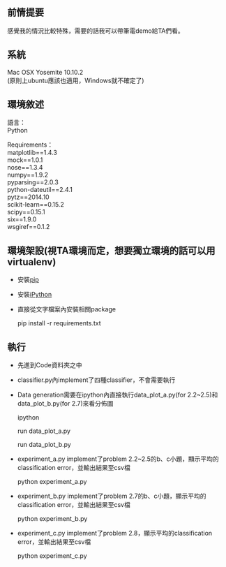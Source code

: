 ## 前情提要
感覺我的情況比較特殊，需要的話我可以帶筆電demo給TA們看。

## 系統
Mac OSX Yosemite 10.10.2  
(原則上ubuntu應該也適用，Windows就不確定了)  

## 環境敘述
語言：  
Python  

Requirements：  
matplotlib==1.4.3  
mock==1.0.1  
nose==1.3.4  
numpy==1.9.2  
pyparsing==2.0.3  
python-dateutil==2.4.1  
pytz==2014.10  
scikit-learn==0.15.2  
scipy==0.15.1  
six==1.9.0  
wsgiref==0.1.2  

## 環境架設(視TA環境而定，想要獨立環境的話可以用virtualenv)
+ 安裝[pip](https://pip.pypa.io/en/latest/installing.html)  
+ 安裝[iPython](http://ipython.org/install.html)  
+ 直接從文字檔案內安裝相關package  
	
	pip install -r requirements.txt  

## 執行
+ 先進到Code資料夾之中  
+ classifier.py內implement了四種classifier，不會需要執行  
+ Data generation需要在ipython內直接執行data_plot_a.py(for 2.2~2.5)和data_plot_b.py(for 2.7)來看分佈圖  
	
	<!-- 先執行ipython進入interactive mode -->  
	ipython  
	<!-- 執行data_plot_a.py，此時會先跑出2.2(a)的圖，關閉之後會再跑出下一小題的圖，共四張 -->  
	run data_plot_a.py  
	<!-- 執行data_plot_b.py，此時會先跑出X5的分佈圖，關閉之後會再跑出X5'的分佈圖 -->  
	run data_plot_b.py  
+ experiment_a.py implement了problem 2.2~2.5的b、c小題，顯示平均的classification error，並輸出結果至csv檔  
	
	<!-- 執行experiment_a.py -->  
	<!-- 透過main function裏的experiment_time變數，可以自行設定實驗次數 -->  
	python experiment_a.py  
+ experiment_b.py implement了problem 2.7的b、c小題，顯示平均的classification error，並輸出結果至csv檔  
	
	<!-- 執行experiment_b.py -->  
	<!-- 透過main function裏的experiment_time變數，可以自行設定實驗次數 -->  
	python experiment_b.py  
+ experiment_c.py implement了problem 2.8，顯示平均的classification error，並輸出結果至csv檔  
	
	<!-- 執行experiment_c.py -->  
	<!-- 透過main function裏的experiment_time變數，可以自行設定實驗次數 -->  
	python experiment_c.py  

